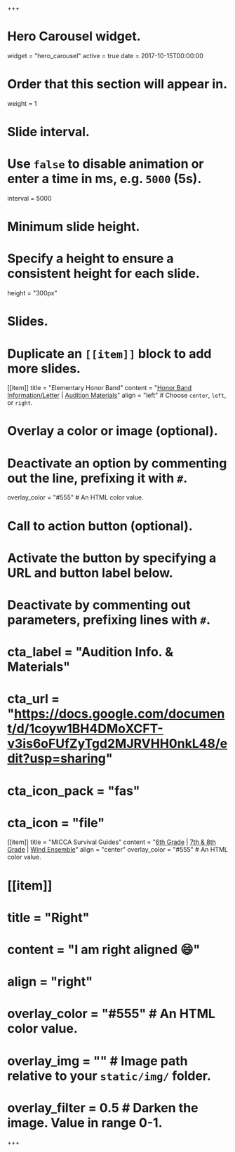 +++
# Hero Carousel widget.
widget = "hero_carousel"
active = true
date = 2017-10-15T00:00:00

# Order that this section will appear in.
weight = 1

# Slide interval.
# Use `false` to disable animation or enter a time in ms, e.g. `5000` (5s).
interval = 5000

# Minimum slide height.
# Specify a height to ensure a consistent height for each slide.
height = "300px"

# Slides.
# Duplicate an `[[item]]` block to add more slides.
[[item]]
  title = "Elementary Honor Band"
  content = "[Honor Band Information/Letter](https://docs.google.com/document/d/1coyw1BH4DMoXCFT-v3is6oFUfZyTgd2MJRVHH0nkL48/edit?usp=sharing) | [Audition Materials](https://drive.google.com/open?id=1Ju4_3k7B6AuvyCSA3CQVf_dXAoe1I4ym)"
  align = "left"  # Choose `center`, `left`, or `right`.

# Overlay a color or image (optional).
# Deactivate an option by commenting out the line, prefixing it with `#`.
  overlay_color = "#555"  # An HTML color value.

# Call to action button (optional).
# Activate the button by specifying a URL and button label below.
# Deactivate by commenting out parameters, prefixing lines with `#`.
# cta_label = "Audition Info. & Materials"
# cta_url = "https://docs.google.com/document/d/1coyw1BH4DMoXCFT-v3is6oFUfZyTgd2MJRVHH0nkL48/edit?usp=sharing"
# cta_icon_pack = "fas"
# cta_icon = "file"

[[item]]
  title = "MICCA Survival Guides"
  content = "[6th Grade](https://drive.google.com/open?id=1BcVOGY-Wx4e492xpVjY_7hH9gK82n3ieYsonV3VkVOY) | [7th & 8th Grade](https://drive.google.com/open?id=1hMNBu8S7DLm8HPJvFQGLB-gmqtiski2_Pg3UZ69oXiw) | [Wind Ensemble](https://drive.google.com/open?id=121kFtYAntHqxBPCJULnckBCewS8kcJjnkHG0CnjRq_g)"
  align = "center"
  overlay_color = "#555"  # An HTML color value.

# [[item]]
# title = "Right"
# content = "I am right aligned :smile:"
# align = "right"
# overlay_color = "#555"  # An HTML color value.
# overlay_img = ""  # Image path relative to your `static/img/` folder.
# overlay_filter = 0.5  # Darken the image. Value in range 0-1.

+++

